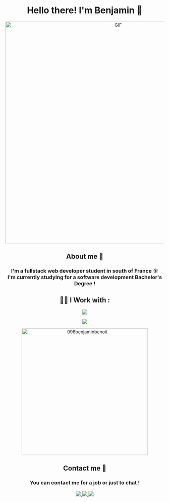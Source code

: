 <h1 align="center">Hello there! I'm Benjamin 👋</h1>
<div align="center">
    <img hight="300" width="700" alt="GIF" align="center" src="https://media.giphy.com/media/xTiIzJSKB4l7xTouE8/giphy.gif">
</div>

<h2 align="center">About me 💬</h2>
<h3 align="center">
I'm a fullstack web developer student in south of France ☀️ <br>
I'm currently studying for a software development Bachelor's Degree !
</h3>


<h2 align="center">👨‍💻 I Work with :</h2>

<p align="center">
    <img src="https://skillicons.dev/icons?i=html,css,js,ts,react,php,symfony,graphql" />
</p>
<p align="center">
    <img src="https://skillicons.dev/icons?i=next,nodejs,figma,tailwind,laravel,postgres,mysql,docker" />
</p>

<div align="center">
    <img hight="100" width="400" src="https://github-readme-stats.vercel.app/api/top-langs?username=096benjaminbenoit&show_icons=true&locale=en&layout=compact" alt="096benjaminbenoit" />
</div>

<h2 align="center">Contact me 📨</h2>
<h3 align="center">You can contact me for a job or just to chat !</h3>
<div align="center">
  <a href="https://www.linkedin.com/in/benjaminbenoit01/" target="_blank">
    <img src="https://skillicons.dev/icons?i=linkedin" />
  </a>
  <a href="mailto:096benjaminbenoit@gmail.com" target="_blank">
    <img src="https://skillicons.dev/icons?i=gmail" />
  </a>
    <a href="https://twitter.com/_benjaminbenoit" target="_blank">
    <img src="https://skillicons.dev/icons?i=twitter" />
  </a>
</div>
